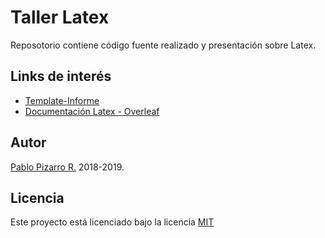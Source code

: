 # Taller Latex

Reposotorio contiene código fuente realizado y presentación sobre Latex.

## Links de interés

- [Template-Informe](https://latex.ppizarror.com/informe.html)
- [Documentación Latex - Overleaf](https://www.overleaf.com/learn/latex/Main_Page)

## Autor

[Pablo Pizarro R.](https://ppizarror.com) 2018-2019.

## Licencia

Este proyecto está licenciado bajo la licencia [MIT](https://opensource.org/licenses/MIT)